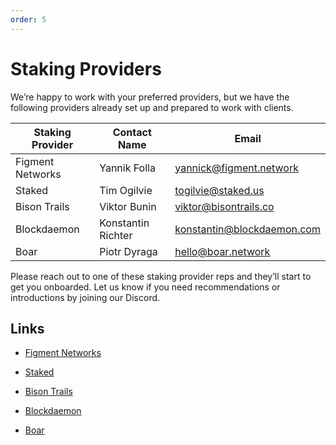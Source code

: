 ```yaml
--- 
order: 5
---
```


# Staking Providers

We’re happy to work with your preferred providers, but we have the following providers already set up and prepared to work with clients. 

| Staking Provider           |          Contact Name |Email|
| ---------------------       | --------------------------|--------------------------|
| Figment Networks            | 	Yannik Folla      |yannick@figment.network |
| Staked                     | Tim Ogilvie |togilvie@staked.us|
| Bison Trails    | Viktor Bunin |viktor@bisontrails.co|
| Blockdaemon     | Konstantin Richter |konstantin@blockdaemon.com |
| Boar    | Piotr Dyraga |hello@boar.network|

Please reach out to one of these staking provider reps and they’ll start to get you onboarded. Let us know if you need recommendations or introductions by joining our Discord.

## Links

* [Figment Networks](https://figment.network/)

* [Staked](https://staked.us/)

* [Bison Trails](https://bisontrails.co/)

* [Blockdaemon](https://blockdaemon.com/)

* [Boar](https://boar.network/)
